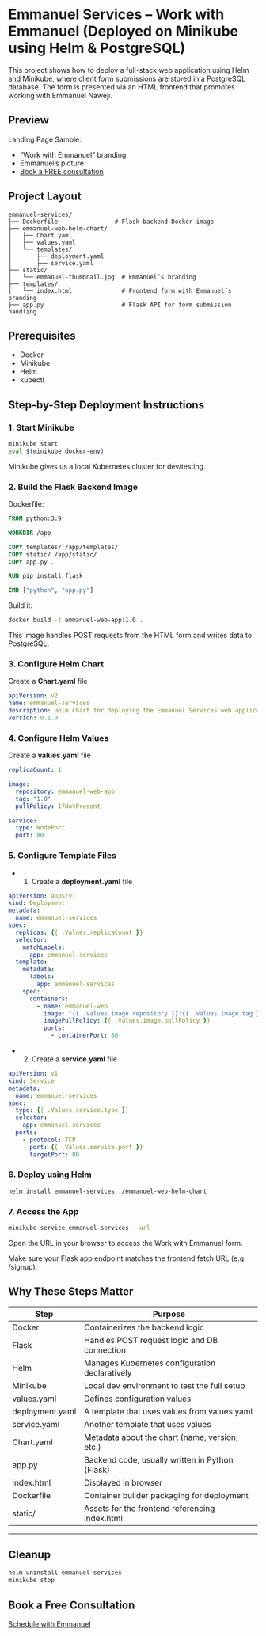 
# Emmanuel Services – Work with Emmanuel (Deployed on Minikube using Helm & PostgreSQL)

This project shows how to deploy a full-stack web application using Helm and Minikube, where client form submissions are stored in a PostgreSQL database. The form is presented via an HTML frontend that promotes working with Emmanuel Naweji.

## Preview

Landing Page Sample:
- “Work with Emmanuel” branding
- Emmanuel’s picture
- [Book a FREE consultation](https://here4you.setmore.com)

## Project Layout

```
emmanuel-services/              
├── Dockerfile                # Flask backend Docker image
├── emmanuel-web-helm-chart/
│   ├── Chart.yaml
│   ├── values.yaml
│   └── templates/
│       ├── deployment.yaml
│       ├── service.yaml
├── static/
│   └── emmanuel-thumbnail.jpg  # Emmanuel’s branding 
├── templates/
│   └── index.html              # Frontend form with Emmanuel’s branding
├── app.py                      # Flask API for form submission handling
```

## Prerequisites

- Docker
- Minikube
- Helm
- kubectl

## Step-by-Step Deployment Instructions

### 1. Start Minikube

```bash
minikube start
eval $(minikube docker-env)
```

Minikube gives us a local Kubernetes cluster for dev/testing.

### 2. Build the Flask Backend Image

Dockerfile:

```Dockerfile
FROM python:3.9

WORKDIR /app

COPY templates/ /app/templates/
COPY static/ /app/static/
COPY app.py .

RUN pip install flask

CMD ["python", "app.py"]
```

Build it:

```bash
docker build -t emmanuel-web-app:1.0 .
```

This image handles POST requests from the HTML form and writes data to PostgreSQL.

### 3. Configure Helm Chart

Create a **Chart.yaml** file

```yaml
apiVersion: v2
name: emmanuel-services
description: Helm chart for deploying the Emmanuel Services web application
version: 0.1.0
```

### 4. Configure Helm Values
Create a **values.yaml** file

```yaml
replicaCount: 1

image:
  repository: emmanuel-web-app
  tag: "1.0"
  pullPolicy: IfNotPresent

service:
  type: NodePort
  port: 80
```

### 5. Configure Template Files
- 1. Create a **deployment.yaml** file

```yaml
apiVersion: apps/v1
kind: Deployment
metadata:
  name: emmanuel-services
spec:
  replicas: {{ .Values.replicaCount }}
  selector:
    matchLabels:
      app: emmanuel-services
  template:
    metadata:
      labels:
        app: emmanuel-services
    spec:
      containers:
        - name: emmanuel-web
          image: "{{ .Values.image.repository }}:{{ .Values.image.tag }}"
          imagePullPolicy: {{ .Values.image.pullPolicy }}
          ports:
            - containerPort: 80
```

- 2. Create a **service.yaml** file

```yaml
apiVersion: v1
kind: Service
metadata:
  name: emmanuel-services
spec:
  type: {{ .Values.service.type }}
  selector:
    app: emmanuel-services
  ports:
    - protocol: TCP
      port: {{ .Values.service.port }}
      targetPort: 80
```


### 6. Deploy using Helm

```bash
helm install emmanuel-services ./emmanuel-web-helm-chart
```

### 7. Access the App

```bash
minikube service emmanuel-services --url
```

Open the URL in your browser to access the Work with Emmanuel form.

Make sure your Flask app endpoint matches the frontend fetch URL (e.g. /signup).

## Why These Steps Matter

| Step             | Purpose                                        |
|------------------|----------------------------------------------- |
| Docker           | Containerizes the backend logic                |
| Flask            | Handles POST request logic and DB connection   |
| Helm             | Manages Kubernetes configuration declaratively |
| Minikube         | Local dev environment to test the full setup   |
| values.yaml      | Defines configuration values                   |
| deployment.yaml  | A template that uses values from values yaml   |
| service.yaml     | Another template that uses values              |
| Chart.yaml       | Metadata about the chart (name, version, etc.) |
| app.py           | Backend code, usually written in Python (Flask)|
| index.html       | Displayed in browser                           |
| Dockerfile       | Container builder packaging for deployment     |
| static/          | Assets for the frontend referencing index.html |

---

## Cleanup

```bash
helm uninstall emmanuel-services
minikube stop
```

## Book a Free Consultation

[Schedule with Emmanuel](https://here4you.setmore.com)

